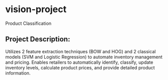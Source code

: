 # vision-project
Product Classification

## Project Description:
Utilizes 2 feature extraction techniques (BOW and HOG) and 2 classical models (SVM and Logistic Regression) to automate inventory management and pricing. Enables retailers to automatically identify, classify, update inventory levels, calculate product prices, and provide detailed product information. 

